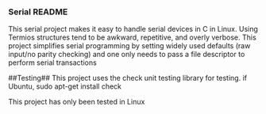 ### Serial README ###
This serial project makes it easy to handle serial devices in C in Linux. Using Termios structures tend to be awkward, repetitive, and overly verbose.  This project simplifies serial programming by setting widely used defaults (raw input/no parity checking) and
one only needs to pass a file descriptor to perform serial transactions

##Testing##
This project uses the check unit testing library for testing. 
   if Ubuntu,
      sudo apt-get install check
      
   This project has only been tested in Linux
